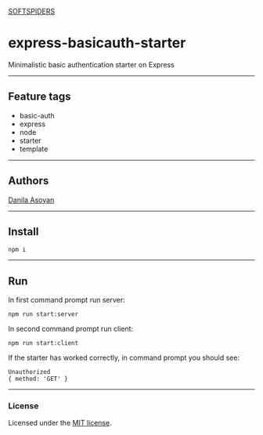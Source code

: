 [SOFTSPIDERS](https://github.com/softspiders/softspiders)

# express-basicauth-starter

Minimalistic basic authentication starter on Express

---

## Feature tags

- basic-auth
- express
- node
- starter
- template

---

## Authors

[Danila Asoyan](https://github.com/Danilkashtan)

---

## Install

```
npm i
```

---

## Run

In first command prompt run server: 

```
npm run start:server
```

In second command prompt run client:

```
npm run start:client
```

If the starter has worked correctly, in command prompt you should see:

```
Unauthorized
{ method: 'GET' }
```

---

### License

Licensed under the [MIT license](./LICENSE). 
